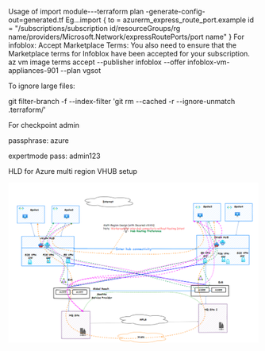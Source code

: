 Usage of import module---terraform plan -generate-config-out=generated.tf
Eg...import {
  to = azurerm_express_route_port.example
  id = "/subscriptions/subscription id/resourceGroups/rg name/providers/Microsoft.Network/expressRoutePorts/port name"
}
For infoblox:
Accept Marketplace Terms: You also need to ensure that the Marketplace terms for Infoblox have been accepted for your subscription.
az vm image terms accept --publisher infoblox --offer infoblox-vm-appliances-901 --plan vgsot

To ignore large files:

git filter-branch -f --index-filter 'git rm --cached -r --ignore-unmatch .terraform/'

For checkpoint
admin
 
passphrase: azure
 
expertmode pass: admin123

HLD for Azure multi region VHUB setup
 
 ![alt text](image.png)

